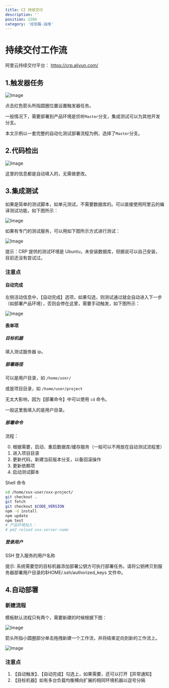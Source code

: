```yaml
---
title: CI 持续交付
description: ''
position: 2204
category: '经验篇-运维'
---
```


# 持续交付工作流

阿里云持续交付平台： <https://crp.aliyun.com/>

## 1.触发器任务

![Image](/experience/operation/workflow1.png)

点击红色箭头所指圆圈位置设置触发器任务。

一般情况下，需要部署到产品环境是侦听`Master`分支，集成测试可以为其他开发分支。

本文示例以一套完整的自动化测试部署流程为例，选择了`Master`分支。

## 2.代码检出

![Image](/experience/operation/workflow2.png)

这里的信息都是自动填入的，无需做更改。

## 3.集成测试

如果是简单的测试脚本，如单元测试，不需要数据库的。可以直接使用阿里云的编译测试功能，如下图所示：

![Image](/experience/operation/workflow3-1.png)

如果有专门的测试服务，可以用如下图所示方式进行测试：

![Image](/experience/operation/workflow3-2.png)

提示：CRP 提供的测试环境是 Ubuntu，未安装数据库，但据说可以自己安装，目前还没有尝试过。

<adsbygoogle></adsbygoogle>

### 注意点

#### 自动完成

左侧活动信息中，【自动完成】选项，如果勾选，则测试通过就会自动进入下一步（如部署产品环境），否则会停在这里，需要手动触发，如下图所示：

![Image](/experience/operation/workflow3-3.png)

#### 表单项

##### 目标机器

填入测试服务器 ip。

##### 部署路径

可以是用户目录，如 `/home/user/`

或是项目目录，如 `/home/user/project`

无太大影响，因为【部署命令】中可以使用 `cd` 命令。

一般这里我填入的是用户目录。

##### 部署命令

流程：

0. 根据需要，启动、重启数据库/缓存服务（一般可以不用放在自动测试流程里）
1. 进入项目目录
2. 更新代码，新建当前版本分支，以备回滚操作
3. 更新依赖项
4. 启动测试脚本

Shell 命令

```bash
cd /home/xxx-user/xxx-project/
git checkout .
git fetch
git checkout $CODE_VERSION
npm -d install
npm update
npm test
# 产品环境加入：
# pm2 reload xxx-server-name
```

##### 登录用户

SSH 登入服务的用户名称

提示: 系统需要您的目标机器添加部署公钥方可执行部署任务。请将公钥拷贝到服务器部署用户目录的$HOME/.ssh/authorized_keys 文件中。

## 4.自动部署

### 新建流程

模板默认流程只有两个，需要新建的时候根据下图：

![Image](/experience/operation/workflow4-1.png)

箭头所指小圆圈部分单击拖拽新建一个工作流，并将结束定向到新的工作流上。

![Image](/experience/operation/workflow4-2.png)

### 注意点

1. 【自动触发】、【自动完成】勾选上，如果需要，还可以打开【异常通知】
2. 【目标机器】如有多台负载均衡横向扩展的相同环境机器以逗号分隔

